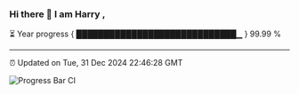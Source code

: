 ### Hi there 👋 I am Harry , 

⏳ Year progress { █████████████████████████████▁ } 99.99 %

---

⏰ Updated on Tue, 31 Dec 2024 22:46:28 GMT

![Progress Bar CI](https://github.com/duykhang68/duykhang68/workflows/Progress%20Bar%20CI/badge.svg)
